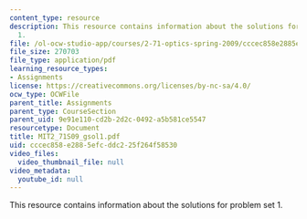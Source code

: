 ```yaml
---
content_type: resource
description: This resource contains information about the solutions for problem set
  1.
file: /ol-ocw-studio-app/courses/2-71-optics-spring-2009/cccec858e2885efcddc225f264f58530_MIT2_71S09_gsol1.pdf
file_size: 270703
file_type: application/pdf
learning_resource_types:
- Assignments
license: https://creativecommons.org/licenses/by-nc-sa/4.0/
ocw_type: OCWFile
parent_title: Assignments
parent_type: CourseSection
parent_uid: 9e91e110-cd2b-2d2c-0492-a5b581ce5547
resourcetype: Document
title: MIT2_71S09_gsol1.pdf
uid: cccec858-e288-5efc-ddc2-25f264f58530
video_files:
  video_thumbnail_file: null
video_metadata:
  youtube_id: null
---
```

This resource contains information about the solutions for problem set 1.